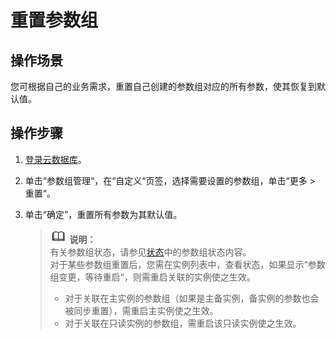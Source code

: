 # 重置参数组<a name="zh-cn_topic_0049456616"></a>

## 操作场景<a name="section732387614651"></a>

您可根据自己的业务需求，重置自己创建的参数组对应的所有参数，使其恢复到默认值。

## 操作步骤<a name="s35b89f49183c41609d978b23557270a2"></a>

1.  [登录云数据库](https://support.huaweicloud.com/qs-rds/rds_login.html)。
2.  单击“参数组管理“，在“自定义“页签，选择需要设置的参数组，单击“更多 \> 重置“。
3.  单击“确定”，重置所有参数为其默认值。

    >![](public_sys-resources/icon-note.gif) **说明：**   
    >有关参数组状态，请参见[状态](https://support.huaweicloud.com/productdesc-rds/zh-cn_topic_0032472291.html)中的参数组状态内容。  
    >对于某些参数组重置后，您需在实例列表中，查看状态，如果显示“参数组变更，等待重启“，则需重启关联的实例使之生效。  
    >-   对于关联在主实例的参数组（如果是主备实例，备实例的参数也会被同步重置），需重启主实例使之生效。  
    >-   对于关联在只读实例的参数组，需重启该只读实例使之生效。  


